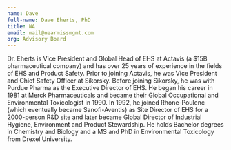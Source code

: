 ```yaml
---
name: Dave
full-name: Dave Eherts, PhD
title: NA
email: mail@nearmissmgmt.com
org: Advisory Board
---
```


Dr. Eherts is Vice President and Global Head of EHS at Actavis (a $15B pharmaceutical company) and has over 25 years of experience in the fields of EHS and Product Safety. Prior to joining Actavis, he was Vice President and Chief Safety Officer at Sikorsky. Before joining Sikorsky, he was with Purdue Pharma as the Executive Director of EHS. He began his career in 1981 at Merck Pharmaceuticals and became their Global Occupational and Environmental Toxicologist in 1990. In 1992, he joined Rhone-Poulenc (which eventually became Sanofi-Aventis) as Site Director of EHS for a 2000-person R&D site and later became Global Director of Industrial Hygiene, Environment and Product Stewardship.  He holds Bachelor degrees in Chemistry and Biology and a MS and PhD in Environmental Toxicology from Drexel University. 
